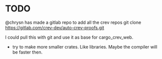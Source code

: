 
# TODO

@chrysn has made a gitlab repo to add all the crev repos
git clone https://gitlab.com/crev-dev/auto-crev-proofs.git

I could pull this with git and use it as base for cargo_crev_web.


- try to make more smaller crates. Like libraries.
Maybe the compiler will be faster then.

